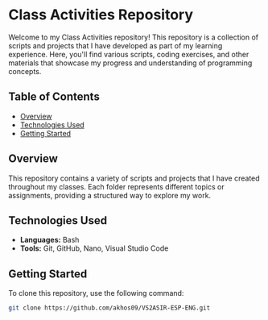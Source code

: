 # Class Activities Repository

Welcome to my Class Activities repository! This repository is a collection of scripts and projects that I have developed as part of my learning experience. Here, you'll find various scripts, coding exercises, and other materials that showcase my progress and understanding of programming concepts.

## Table of Contents

- [Overview](#overview)
- [Technologies Used](#technologies-used)
- [Getting Started](#getting-started)

## Overview

This repository contains a variety of scripts and projects that I have created throughout my classes. Each folder represents different topics or assignments, providing a structured way to explore my work.

## Technologies Used

- **Languages:** Bash
- **Tools:** Git, GitHub, Nano, Visual Studio Code
  
## Getting Started

To clone this repository, use the following command:

```bash
git clone https://github.com/akhos09/VS2ASIR-ESP-ENG.git
